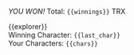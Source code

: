 *YOU WON!* Total: `{{winnings}}` TRX

{{explorer}}  
Winning Character: `{{last_char}}`  
Your Characters: `{{chars}}`